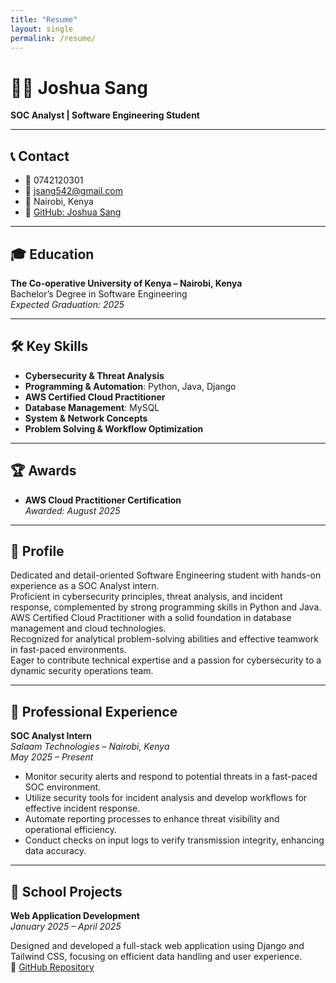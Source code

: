 ```yaml
---
title: "Resume"
layout: single
permalink: /resume/
---
```


# 👨‍💻 Joshua Sang  
**SOC Analyst | Software Engineering Student**

---

## 📞 Contact

- 📱 0742120301  
- 📧 jsang542@gmail.com  
- 📍 Nairobi, Kenya  
- 🔗 [GitHub: Joshua Sang](https://github.com/KipkosgeiSang22)

---

## 🎓 Education

**The Co-operative University of Kenya – Nairobi, Kenya**  
Bachelor’s Degree in Software Engineering  
_Expected Graduation: 2025_

---

## 🛠️ Key Skills

- **Cybersecurity & Threat Analysis**  
- **Programming & Automation**: Python, Java, Django  
- **AWS Certified Cloud Practitioner**  
- **Database Management**: MySQL  
- **System & Network Concepts**  
- **Problem Solving & Workflow Optimization**

---

## 🏆 Awards

- **AWS Cloud Practitioner Certification**  
  _Awarded: August 2025_

---

## 🧠 Profile

Dedicated and detail-oriented Software Engineering student with hands-on experience as a SOC Analyst intern.  
Proficient in cybersecurity principles, threat analysis, and incident response, complemented by strong programming skills in Python and Java.  
AWS Certified Cloud Practitioner with a solid foundation in database management and cloud technologies.  
Recognized for analytical problem-solving abilities and effective teamwork in fast-paced environments.  
Eager to contribute technical expertise and a passion for cybersecurity to a dynamic security operations team.

---

## 💼 Professional Experience

**SOC Analyst Intern**  
_Salaam Technologies – Nairobi, Kenya_  
_May 2025 – Present_

- Monitor security alerts and respond to potential threats in a fast-paced SOC environment.  
- Utilize security tools for incident analysis and develop workflows for effective incident response.  
- Automate reporting processes to enhance threat visibility and operational efficiency.  
- Conduct checks on input logs to verify transmission integrity, enhancing data accuracy.

---

## 🧪 School Projects

**Web Application Development**  
_January 2025 – April 2025_

Designed and developed a full-stack web application using Django and Tailwind CSS, focusing on efficient data handling and user experience.  
🔗 [GitHub Repository](https://github.com/KipkosgeiSang22/Fashionhouse254.git)
